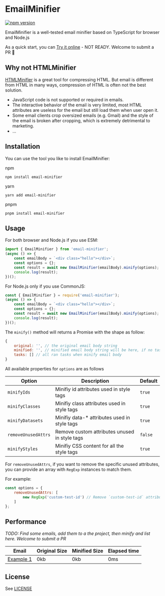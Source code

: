 # EmailMinifier

[![npm version](https://img.shields.io/npm/v/email-minifier.svg)](https://www.npmjs.com/package/email-minifier)


EmailMinifier is a well-tested email minifier based on TypeScript for browser and Node.js

As a quick start, you can [Try it online](https://luckrnx09.github.io/email-minifier/playground) - NOT READY. Welcome to submit a PR 🚀

## Why not HTMLMinifier

[HTMLMinifier](https://github.com/kangax/html-minifier) is a great tool for compressing HTML. But email is different from HTML in many ways, compression of HTML is often not the best solution.
- JavaScript code is not supported or required in emails.
- The interactive behavior of the email is very limited, most HTML attributes are useless for the email but still load them when user open it.
- Some email clients crop oversized emails (e.g. Gmail) and the style of the email is broken after cropping, which is extremely detrimental to marketing.
- ...

## Installation

You can use the tool you like to install EmailMinifier:

npm
```shell
npm install email-minifier 
```

yarn
```shell
yarn add email-minifier 
```

pnpm
```shell
pnpm install email-minifier 
```
 
## Usage

For both browser and Node.js if you use ESM:

```javascript
import { EmailMinifier } from 'email-minifier';
(async () => { 
    const emailBody = `<div class="hello"></div>`;
    const options = {};
    const result = await new EmailMinifier(emailBody).minify(options);
    console.log(result);
})();
```


For Node.js only if you use CommonJS:

```javascript
const { EmailMinifier } = require('email-minifier');
(async () => { 
    const emailBody = `<div class="hello"></div>`;
    const options = {};
    const result = await new EmailMinifier(emailBody).minify(options);
    console.log(result);
})();
```

The `minify()` method will returns a Promise with the shape as follow:

```javascript
{
    original: '', // the original email body string
    minified: '', // minified email body string will be here, if no tasks ran, it'll be null
    tasks: [] // all ran tasks when minify email body
}
```

All available properties for `options` are as follows

| Option                         | Description     | Default |
|--------------------------------|-----------------|---------|
| `minifyIds`                | Minifiy id attributes used in style tags | `true` |
| `minifyClasses`    | Minifiy class attributes used in style tags | `true` |
| `minifyDatasets`    | Minifiy data-* attributes used in style tags | `true` |
| `removeUnusedAttrs`    | Remove custom attributes unused in style tags | `false` |
| `minifyStyles`    | Minifiy CSS content for all the style tags | `true` |

For `removeUnusedAttrs`, if you want to remove the specific unused attributes, you can provide an array with `RegExp` instances to match them. 

For example: 
```javascript
const options = {
    removeUnusedAttrs: [
        new RegExp('custom-test-id') // Remove `custom-test-id` attributes if they not used in style tags
    ]
};
```



## Performance
*TODO: Find some emails, add them to a the project, then minify and list here. Welcome to submit a PR*

| Email                         | Original Size     | Minified Size | Elapsed time |
|--------------------------------|-----------------|---------|------|
|[Example 1](examples/emails/example1.txt)| 0kb | 0kb | 0ms |

## License
See [LICENSE](./LICENSE)